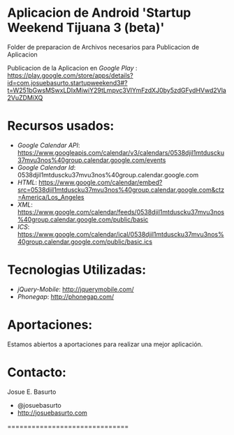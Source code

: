 Aplicacion de Android 'Startup Weekend Tijuana 3 (beta)'
==============================

Folder de preparacion de Archivos necesarios para Publicacion de Aplicacion

Publicacion de la Aplicacion en *Google Play* : https://play.google.com/store/apps/details?id=com.josuebasurto.startupweekend3#?t=W251bGwsMSwxLDIxMiwiY29tLmpvc3VlYmFzdXJ0by5zdGFydHVwd2Vla2VuZDMiXQ

Recursos usados:
==============================

* *Google Calendar API*: https://www.googleapis.com/calendar/v3/calendars/0538djil1mtduscku37mvu3nos%40group.calendar.google.com/events
* *Google Calendar Id*: 0538djil1mtduscku37mvu3nos%40group.calendar.google.com
* *HTML*: https://www.google.com/calendar/embed?src=0538djil1mtduscku37mvu3nos%40group.calendar.google.com&ctz=America/Los_Angeles
* *XML*: https://www.google.com/calendar/feeds/0538djil1mtduscku37mvu3nos%40group.calendar.google.com/public/basic
* *ICS*: https://www.google.com/calendar/ical/0538djil1mtduscku37mvu3nos%40group.calendar.google.com/public/basic.ics

Tecnologias Utilizadas:
==============================
* *jQuery-Mobile*: http://jquerymobile.com/
* *Phonegap*: http://phonegap.com/

Aportaciones:
==============================
Estamos abiertos a aportaciones para realizar una mejor aplicación.

Contacto:
==============================
Josue E. Basurto 
* @josuebasurto 
* http://josuebasurto.com

==============================
